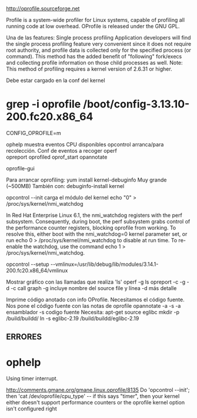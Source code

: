 http://oprofile.sourceforge.net

Profile is a system-wide profiler for Linux systems, capable of profiling all running code at low overhead. OProfile is released under the GNU GPL.


Una de las features:
Single process profiling
Application developers will find the single process profiling feature very convenient since it does not require root authority, and profile data is collected only for the specified process (or command). This method has the added benefit of "following" fork/execs and collecting profile information on those child processes as well. Note: This method of profiling requires a kernel version of 2.6.31 or higher.

Debe estar cargado en la conf del kernel
# grep -i oprofile /boot/config-3.13.10-200.fc20.x86_64 
CONFIG_OPROFILE=m


ophelp		muestra eventos CPU disponibles
opcontrol	arranca/para recolección. Conf de eventos a recoger
operf		
opreport
oprofiled
oprof_start
opannotate

oprofile-gui


Para arrancar oprofiling:
yum install kernel-debuginfo
  Muy grande (~500MB)
También con: debuginfo-install kernel

opcontrol --init
  carga el módulo del kernel
echo "0" > /proc/sys/kernel/nmi_watchdog

In Red Hat Enterprise Linux 6.1, the nmi_watchdog registers with the perf subsystem. Consequently, during boot, the perf subsystem grabs control of the performance counter registers, blocking oprofile from working. To resolve this, either boot with the nmi_watchdog=0 kernel parameter set, or run echo 0 > /proc/sys/kernel/nmi_watchdog to disable at run time. To re-enable the watchdog, use the command echo 1 > /proc/sys/kernel/nmi_watchdog.

opcontrol --setup --vmlinux=/usr/lib/debug/lib/modules/3.14.1-200.fc20.x86_64/vmlinux

Mostrar gráfico con las llamadas que realiza 'ls'
operf -g ls
opreport -c -g -d
  -c call graph
  -g incluye nombre del source file y línea
  -d más detalle


Imprime código anotado con info OProfile. Necesitamos el código fuente.
Nos pone el código fuente con las notas de oprofile
opannotate -a -s
  -a ensamblador
  -s codigo fuente
Necesita:
  apt-get source eglibc
  mkdir -p /build/buildd/
  ln -s eglibc-2.19 /build/buildd/eglibc-2.19


## ERRORES ##

# ophelp 
Using timer interrupt.

http://comments.gmane.org/gmane.linux.oprofile/8135
Do 'opcontrol --init'; then 'cat /dev/oprofile/cpu_type' -- if this says "timer", then your kernel
either doesn't support performance counters or the oprofile kernel option isn't configured right

